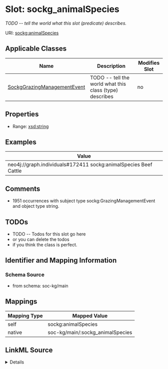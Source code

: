

# Slot: sockg_animalSpecies


_TODO -- tell the world what this slot (predicate) describes._





URI: [sockg:animalSpecies](http://www.semanticweb.org/sockg/ontologies/2024/0/soil-carbon-ontology/animalSpecies)



<!-- no inheritance hierarchy -->





## Applicable Classes

| Name | Description | Modifies Slot |
| --- | --- | --- |
| [SockgGrazingManagementEvent](../classes/SockgGrazingManagementEvent.md) | TODO -- tell the world what this class (type) describes |  no  |







## Properties

* Range: [xsd:string](http://www.w3.org/2001/XMLSchema#string)






## Examples

| Value |
| --- |
| neo4j://graph.individuals#172411 sockg:animalSpecies Beef Cattle |

## Comments

* 1951 occurrences with subject type sockg:GrazingManagementEvent and object type string.

## TODOs

* TODO -- Todos for this slot go here
* or you can delete the todos
* if you think the class is perfect.

## Identifier and Mapping Information







### Schema Source


* from schema: soc-kg/main




## Mappings

| Mapping Type | Mapped Value |
| ---  | ---  |
| self | sockg:animalSpecies |
| native | soc-kg/main/:sockg_animalSpecies |




## LinkML Source

<details>
```yaml
name: sockg_animalSpecies
description: TODO -- tell the world what this slot (predicate) describes.
todos:
- TODO -- Todos for this slot go here
- or you can delete the todos
- if you think the class is perfect.
comments:
- 1951 occurrences with subject type sockg:GrazingManagementEvent and object type
  string.
examples:
- value: neo4j://graph.individuals#172411 sockg:animalSpecies Beef Cattle
from_schema: soc-kg/main
rank: 1000
slot_uri: sockg:animalSpecies
alias: sockg_animalSpecies
domain_of:
- sockg_GrazingManagementEvent
range: string

```
</details>